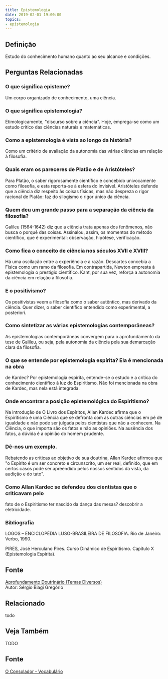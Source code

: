 ```yaml
---
title: Epistemologia
date: 2019-02-01 19:00:00
topics:
- epistemologia
---
```


## Definição
Estudo do conhecimento humano quanto ao seu alcance e condições.


## Perguntas Relacionadas

### O que significa episteme?
Um corpo organizado de conhecimento, uma ciência.

### O que significa epistemologia?
Etimologicamente, "discurso sobre a ciência". Hoje, emprega-se como um
estudo crítico das ciências naturais e matemáticas.

### Como a epistemologia é vista ao longo da história?
Como um critério de avaliação da autonomia das várias ciências em
relação à filosofia.

### Quais eram os pareceres de Platão e de Aristóteles?
Para Platão, o saber rigorosamente científico é concebido univocamente
como filosofia, e esta reporta-se à esfera do invisível. Aristóteles
defende que a ciência diz respeito às coisas físicas, mas não despreza o
rigor racional de Platão: faz do silogismo o rigor único da ciência.

### Quem deu um grande passo para a separação da ciência da filosofia?
Galileu (1564-1642) diz que a ciência trata apenas dos fenômenos, não
busca o porquê das coisas. Assinalou, assim, os momentos do método
científico, que é experimental: observação, hipótese, verificação.

### Como fica o conceito de ciência nos séculos XVII e XVIII?
Há uma oscilação entre a experiência e a razão. Descartes concebia a
Física como um ramo da filosofia. Em contrapartida, Newton empresta à
epistemologia o prestígio científico. Kant, por sua vez, reforça a
autonomia da ciência em relação à filosofia.

### E o positivismo?
Os positivistas veem a filosofia como o saber autêntico, mas derivado da
ciência. Quer dizer, o saber científico entendido como experimental, a
posteriori.

### Como sintetizar as várias epistemologias contemporâneas?
As epistemologias contemporâneas convergem para o aprofundamento da tese
de Galileu, ou seja, pela autonomia da ciência pela sua demarcação clara
da filosofia.

### O que se entende por epistemologia espírita? Ela é mencionada na obra
de Kardec?
Por epistemologia espírita, entende-se o estudo e a crítica do
conhecimento científico à luz do Espiritismo. Não foi mencionada na obra
de Kardec, mas nela está integrada.

### Onde encontrar a posição epistemológica do Espiritismo?
Na introdução de O Livro dos Espíritos, Allan Kardec afirma que o
Espiritismo é uma Ciência que se defronta com as outras ciências em pé
de igualdade e não pode ser julgada pelos cientistas que não a conhecem.
Na Ciência, o que importa são os fatos e não as opiniões. Na ausência
dos fatos, a dúvida é a opinião do homem prudente.

### Dê-nos um exemplo.

Rebatendo as críticas ao objetivo de sua doutrina, Allan Kardec afirmou
que "o Espírito é um ser concreto e circunscrito, um ser real, definido,
que em certos casos pode ser apreendido pelos nossos sentidos da vista,
da audição e do tato".

### Como Allan Kardec se defendeu dos cientistas que o criticavam pelo
fato de o Espiritismo ter nascido da dança das mesas?
descobrir a eletricidade.


### Bibliografia
LOGOS – ENCICLOPÉDIA LUSO-BRASILEIRA DE FILOSOFIA. Rio de Janeiro:
Verbo, 1990.

PIRES, José Herculano Pires. Curso Dinâmico de Espiritismo. Capítulo X
(Epistemologia Espírita).

## Fonte
[Aprofundamento Doutrinário (Temas Diversos)](https://sites.google.com/view/aprofundamentodoutrinario/epistemologia)  
Autor: Sérgio Biagi Gregório





## Relacionado
todo

## Veja Também
TODO

## Fonte
[O Consolador - Vocabulário](http://www.oconsolador.com.br/linkfixo/vocabulario/principal.html)


